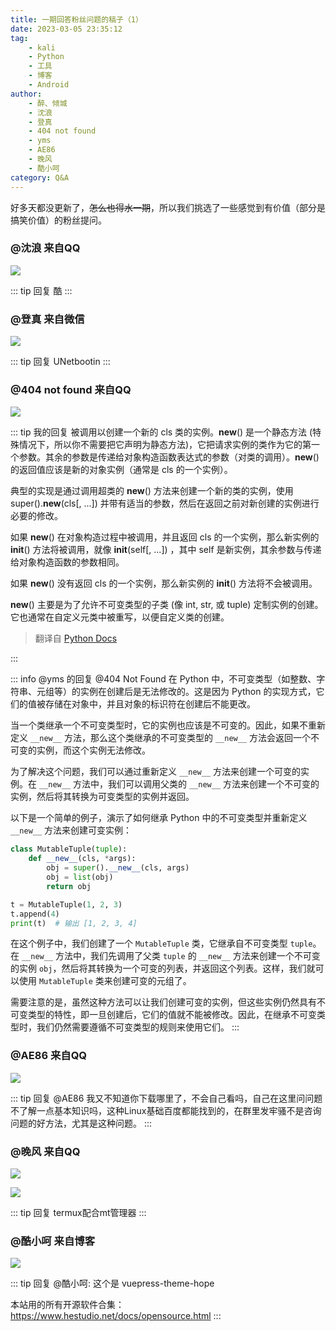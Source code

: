 ```yaml
---
title: 一期回答粉丝问题的稿子（1）
date: 2023-03-05 23:35:12
tag: 
    - kali
    - Python
    - 工具
    - 博客
    - Android
author: 
    - 醉、倾城
    - 沈浪
    - 登真
    - 404 not found
    - yms
    - AE86
    - 晚风
    - 酷小呵
category: Q&A
---
```


好多天都没更新了，~~怎么也得水一期~~，所以我们挑选了一些感觉到有价值（部分是搞笑价值）的粉丝提问。


### @沈浪 来自QQ
![](https://image.hestudio.org/img/2023/03/05/6404ad00314bc.jpg)

::: tip 回复
酷
:::

### @登真 来自微信
![](https://image.hestudio.org/img/2023/03/05/6404adcca4a4e.jpg)

::: tip 回复
UNetbootin
:::

### @404 not found 来自QQ
![](https://image.hestudio.org/img/2023/03/05/6404aeec1eba8.jpg)

::: tip 我的回复
被调用以创建一个新的 cls 类的实例。__new__() 是一个静态方法 (特殊情况下，所以你不需要把它声明为静态方法)，它把请求实例的类作为它的第一个参数。其余的参数是传递给对象构造函数表达式的参数（对类的调用）。__new__() 的返回值应该是新的对象实例（通常是 cls 的一个实例）。

典型的实现是通过调用超类的 __new__() 方法来创建一个新的类的实例，使用 super().__new__(cls[, ...]) 并带有适当的参数，然后在返回之前对新创建的实例进行必要的修改。

如果 __new__() 在对象构造过程中被调用，并且返回 cls 的一个实例，那么新实例的 __init__() 方法将被调用，就像 __init__(self[, ...]) ，其中 self 是新实例，其余参数与传递给对象构造函数的参数相同。

如果 __new__() 没有返回 cls 的一个实例，那么新实例的 __init__() 方法将不会被调用。

__new__() 主要是为了允许不可变类型的子类 (像 int, str, 或 tuple) 定制实例的创建。它也通常在自定义元类中被重写，以便自定义类的创建。

> 翻译自 [Python Docs](https://docs.python.org/3/reference/datamodel.html?highlight=__new__#object.__new__)

:::

::: info @yms 的回复
@404 Not Found 在 Python 中，不可变类型（如整数、字符串、元组等）的实例在创建后是无法修改的。这是因为 Python 的实现方式，它们的值被存储在对象中，并且对象的标识符在创建后不能更改。

当一个类继承一个不可变类型时，它的实例也应该是不可变的。因此，如果不重新定义 `__new__` 方法，那么这个类继承的不可变类型的 `__new__` 方法会返回一个不可变的实例，而这个实例无法修改。

为了解决这个问题，我们可以通过重新定义 `__new__` 方法来创建一个可变的实例。在 `__new__` 方法中，我们可以调用父类的 `__new__` 方法来创建一个不可变的实例，然后将其转换为可变类型的实例并返回。

以下是一个简单的例子，演示了如何继承 Python 中的不可变类型并重新定义 `__new__` 方法来创建可变实例：

```python
class MutableTuple(tuple):
    def __new__(cls, *args):
        obj = super().__new__(cls, args)
        obj = list(obj)
        return obj

t = MutableTuple(1, 2, 3)
t.append(4)
print(t)  # 输出 [1, 2, 3, 4]
```

在这个例子中，我们创建了一个 `MutableTuple` 类，它继承自不可变类型 `tuple`。在 `__new__` 方法中，我们先调用了父类 `tuple` 的 `__new__` 方法来创建一个不可变的实例 `obj`，然后将其转换为一个可变的列表，并返回这个列表。这样，我们就可以使用 `MutableTuple` 类来创建可变的元组了。

需要注意的是，虽然这种方法可以让我们创建可变的实例，但这些实例仍然具有不可变类型的特性，即一旦创建后，它们的值就不能被修改。因此，在继承不可变类型时，我们仍然需要遵循不可变类型的规则来使用它们。
:::

### @AE86 来自QQ
![](https://image.hestudio.org/img/2023/03/05/6404b02f69313.jpg)

::: tip 回复
@AE86 我又不知道你下载哪里了，不会自己看吗，自己在这里问问题不了解一点基本知识吗，这种Linux基础百度都能找到的，在群里发牢骚不是咨询问题的好方法，尤其是这种问题。
:::

### @晚风 来自QQ

![](https://image.hestudio.org/img/2023/03/05/6404b0cf35ec8.jpg)

![](https://image.hestudio.org/img/2023/03/05/6404b0d144003.jpg)

::: tip 回复
termux配合mt管理器
:::

### @酷小呵 来自博客
![](https://image.hestudio.org/img/2023/03/05/6404b26b48057.jpg)

::: tip 回复
@酷小呵: 这个是 vuepress-theme-hope

本站用的所有开源软件合集： https://www.hestudio.net/docs/opensource.html
:::

<Share colorful />
